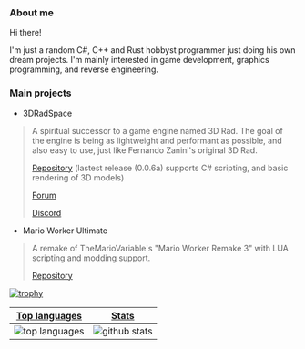 ### About me

Hi there!

I'm just a random C#, C++ and Rust hobbyst programmer just doing his own dream projects. I'm mainly interested in game development, graphics programming, and reverse engineering.

### Main projects
- 3DRadSpace

>A spiritual successor to a game engine named 3D Rad. The goal of the engine is being as lightweight and performant as possible, and also easy to use, just like Fernando Zanini's original 3D Rad.
>
>[Repository](https://www.github.com/3DRadSpace/3D_Rad_Space) (lastest release (0.0.6a) supports C# scripting, and basic rendering of 3D models)
>
>[Forum](https://3dradspace.com/Forum)
>
>[Discord](https://discord.gg/9BcQQyu)

- Mario Worker Ultimate
>
>A remake of TheMarioVariable's "Mario Worker Remake 3" with LUA scripting and modding support.
>
>[Repository](https://github.com/NicusorN5/Mario-Worker-Ultimate)
 
[![trophy](https://github-profile-trophy.vercel.app/?username=NicusorN5)](https://github.com/ryo-ma/github-profile-trophy)

 |[Top languages](https://github.com/NicusorN5/github-readme-stats#top-languages-card)|[Stats](https://github.com/NicusorN5/github-readme-stats#github-stats-card)|
|-|-|
|![top languages](https://github-readme-stats.vercel.app/api/top-langs/?username=NicusorN5&layout=compact&langs_count=6)|![github stats](https://github-readme-stats.vercel.app/api?username=NicusorN5&count_private=true&show_icons=true&hide=issues)|
